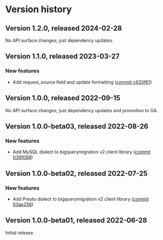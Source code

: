 # Version history

## Version 1.2.0, released 2024-02-28

No API surface changes; just dependency updates.

## Version 1.1.0, released 2023-03-27

### New features

- Add request_source field and update formatting ([commit c620f61](https://github.com/googleapis/google-cloud-dotnet/commit/c620f612d1634db4d75dbe7efcd03e4abc473f6e))

## Version 1.0.0, released 2022-09-15

No API surface changes; just dependency updates and promotion to GA.

## Version 1.0.0-beta03, released 2022-08-26

### New features

- Add MySQL dialect to bigquerymigration v2 client library ([commit 039f088](https://github.com/googleapis/google-cloud-dotnet/commit/039f088e2f44d416ea484ca7c71ce157e7782698))

## Version 1.0.0-beta02, released 2022-07-25

### New features

- Add Presto dialect to bigquerymigration v2 client library ([commit 63ae256](https://github.com/googleapis/google-cloud-dotnet/commit/63ae25692472c9fa7f2d43feeebebda2fc90535e))

## Version 1.0.0-beta01, released 2022-06-28

Initial release.
